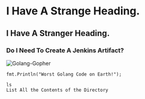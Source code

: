 # I Have A Strange Heading.

## I Have A Stranger Heading.

### Do I Need To Create A Jenkins Artifact?

![Golang-Gopher](https://ih1.redbubble.net/image.831684040.2455/st,small,507x507-pad,600x600,f8f8f8.u5.jpg)

``` Golang
fmt.Println("Worst Golang Code on Earth!");
```

```
ls
List All the Contents of the Directory
```
